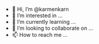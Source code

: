 - 👋 Hi, I’m @karmenkarn
- 👀 I’m interested in ...
- 🌱 I’m currently learning ...
- 💞️ I’m looking to collaborate on ...
- 📫 How to reach me ...

<!---
karmenkarn/karmenkarn is a ✨ special ✨ repository because its `README.md` (this file) appears on your GitHub profile.
You can click the Preview link to take a look at your changes.
--->
